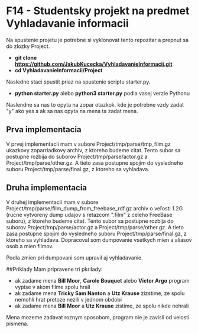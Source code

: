 # F14 - Studentsky projekt na predmet Vyhladavanie informacii

Na spustenie projetu je potrebne si vyklonovat tento repozitar a prepnut sa do zlozky Project.
  - **git clone https://github.com/JakubKucecka/VyhladavanieInformacii.git**
  - **cd VyhladavanieInformacii/Project**

Nasledne staci spustit priaz na spustenie scriptu starter.py.
  - **python starter.py** alebo **python3 starter.py** podla vasej verzie Pythonu

Naslendne sa nas to opyta na zopar otazkok, kde je potrebne vzdy zadat "y" ako yes a ak sa nas opyta na mena ta zadat mena.

## Prva implementacia
V prvej implementacii mam v subore Project/tmp/parse/tmp_film.gz ukazkovy zoparriadkovy archiv, z ktoreho budeme citat. Tento subor sa postupne rozbija do suborov Project/tmp/parse/actor.gz a Project/tmp/parse/other.gz. A tieto zasa postupne spojim do vysledneho suboru Project/tmp/parse/final.gz, z ktoreho sa vyhladava.

## Druha implementacia
V druhej implementacii mam v subore Project/tmp/parse/film_dump_from_freebase_rdf.gz archiv o veľosti 1.2G (rucne vytvorený dump udajov s retazcom ".film" z celeho FreeBase suboru), z ktoreho budeme citat. Tento subor sa postupne rozbija do suborov Project/tmp/parse/actor.gz a Project/tmp/parse/other.gz. A tieto zasa postupne spojim do vysledneho suboru Project/tmp/parse/final.gz, z ktoreho sa vyhladava. Dopracoval som dumpovanie vsetkych mien a aliasov osob a mien filmov.

Podla zmien pri dumpovani som upravil aj vyhladavanie.

##Priklady
Mam pripravene tri pkrilady:
  - ak zadame mena **Bill Moor**, **Carole Bouquet** alebo **Victor Argo** program vypise v akom filme spolu hrali
  - ak zadame mena **Tricky Sam Nanton** a **Utz Krause** zizstime, ze spolu nemohli hrat pretoze nezili v jednom obdobi
  - ak zadame mena **Bill Moor** a **Utz Krause** zistime, ze spolu nikde nehrali
 
Mena mozeme zadavat roznym sposobom, program nie je zavisli od velosti pismena.